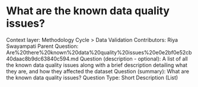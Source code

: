 # What are the known data quality issues?

Context layer: Methodology Cycle > Data Validation
Contributors: Riya Swayampati
Parent Question: Are%20there%20known%20data%20quality%20issues%20e0e2bf0e52cb40daac8b9dc63840c594.md
Question (description - optional): A list of all the known data quality issues along with a brief description detailing what they are, and how they affected the dataset
Question (summary): What are the known data quality issues? 
Question Type: Short Description (List)